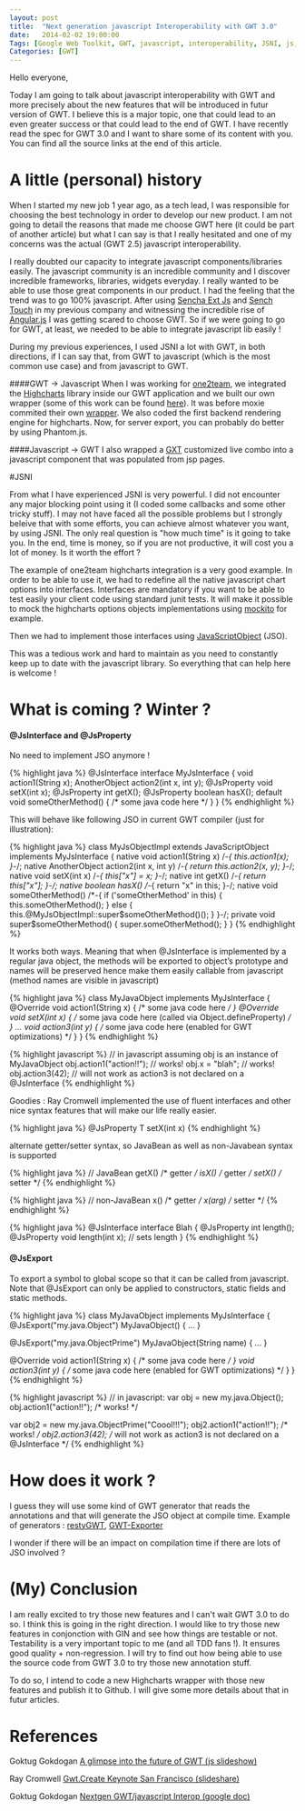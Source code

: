 ```yaml
---
layout: post
title:  "Next generation javascript Interoperability with GWT 3.0"
date:   2014-02-02 19:00:00
Tags: [Google Web Toolkit, GWT, javascript, interoperability, JSNI, js, wrapper]
Categories: [GWT]
---
```


Hello everyone,

Today I am going to talk about javascript interoperability with GWT and more precisely about the new features that will be introduced in futur version of GWT. I believe this is a major topic, one that could lead to an even greater success or that could lead to the end of GWT. I have recently read the spec for GWT 3.0 and I want to share some of its content with you. You can find all the source links at the end of this article.

# A little (personal) history

When I started my new job 1 year ago, as a tech lead, I was responsible for choosing the best technology in order to develop our new product. I am not going to detail the reasons that made me choose GWT here (it could be part of another article) but what I can say is that I really hesitated and one of my concerns was the actual (GWT 2.5) javascript interoperability.

I really doubted our capacity to integrate javascript components/libraries easily. The javascript community is an incredible community and I discover incredible frameworks, libraries, widgets everyday. I really wanted to be able to use those great components in our product. I had the feeling that the trend was to go 100% javascript. After using [Sencha Ext Js](https://www.sencha.com/products/extjs/) and [Sench Touch](http://www.sencha.com/products/touch/) in my previous company and witnessing the incredible rise of [Angular.js](http://angularjs.org/) I was getting scared to choose GWT. So if we were going to go for GWT, at least, we needed to be able to integrate javascript lib easily !

During my previous experiences, I used JSNI a lot with GWT, in both directions, if I can say that, from GWT to javascript (which is the most common use case) and from javascript to GWT.

####GWT -> Javascript
When I was working for [one2team](http://www.one2team.com), we integrated the [Highcharts](www.highcharts.com) library inside our GWT application and we built our own wrapper (some of this work can be found [here](https://github.com/one2team/highcharts-serverside-export)). It was before moxie commited their own [wrapper](http://www.moxiegroup.com/moxieapps/gwt-highcharts/). We also coded the first backend rendering engine for highcharts.  Now, for server export, you can probably do better by using Phantom.js.

####Javascript -> GWT
I also wrapped a [GXT](http://www.sencha.com/products/gxt/) customized live combo into a javascript component that was populated from jsp pages. 

<!-- In today's industry, I feel like we are more and more challenged to deliver products with a high level of quality, really fast, so re-coding everything is not an option. Plus, I strongly believe that open-source code generally leads to better quality than what you can do internally. It is like doing a code review with many people ! 

One of the strong point of GWT is that, by using Java, you can really properly unit test / cover your code. When you are building B2B applications, your clients expects a high level of quality (good [MTBF]() for example). Even if javascript tools for testing and coverage are becoming better, they are still far from what you can do with Java.

I will not talk about modularity, refactoring etc. when building an application with more than 5 developers (sometimes working from different locations) but of course this is also one of the reason I like GWT (and Java). 

So in the end, we picked GWT. I do not regret it, but I am still concerned.
-->

#JSNI

From what I have experienced JSNI is very powerful. I did not encounter any major blocking point using it (I coded some callbacks and some other tricky stuff). I may not have faced all the possible problems but I strongly beleive that with some efforts, you can achieve almost whatever you want, by using JSNI. The only real question is "how much time" is it going to take you. In the end, time is money, so if you are not productive, it will cost you a lot of money. Is it worth the effort ?

The example of one2team highcharts integration is a very good example. In order to be able to use it, we had to redefine all the native javascript chart options into interfaces. Interfaces are mandatory if you want to be able to test easily your client code using standard junit tests. It will make it possible to mock the highcharts options objects implementations using [mockito](https://github.com/mockito/mockito) for example.

Then we had to implement those interfaces using [JavaScriptObject](http://www.gwtproject.org/javadoc/latest/com/google/gwt/core/client/JavaScriptObject.html) (JSO).

This was a tedious work and hard to maintain as you need to constantly keep up to date with the javascript library. So everything that can help here is welcome !


<!-- Example 

{% highlight javascript %}

{% endhighlight %}

{% highlight java %}

public interface Credits {

	Credits setEnabled(boolean b);

}

public class JSMCredits extends JSMBaseObject implements Credits {

	@Override
	public JSMCredits setEnabled(boolean enabled) {
		this.enabled = enabled;
		return this;
	}

	public boolean istEnabled() {
		return enabled;
	}

	private Boolean enabled;

}

{% endhighlight %} -->

# What is coming ? Winter ?

#### @JsInterface and @JsProperty

No need to implement JSO anymore !

{% highlight java %}
 @JsInterface
 interface MyJsInterface {
   void action1(String x);
   AnotherObject action2(int x, int y);
   @JsProperty void setX(int x);
   @JsProperty int getX();
   @JsProperty boolean hasX();
   default void someOtherMethod() { /* some java code here */ }
 }
{% endhighlight %}

This will behave like following JSO in current GWT compiler (just for illustration):

{% highlight java %}
 class MyJsObjectImpl extends JavaScriptObject implements MyJsInterface {
   native void action1(String x) /*-{ this.action1(x); }-*/;
   native AnotherObject action2(int x, int y) /*-{ return this.action2(x, y); }-*/;
   native void setX(int x) /*-{ this["x"] = x; }-*/;
   native int getX() /*-{ return this["x"]; }-/;
   native boolean hasX() /*-{ return "x" in this; }-/;
   native void someOtherMethod() /*-{ 
     if ('someOtherMethod' in this) {
       this.someOtherMethod(); 
     } else {
       this.@MyJsObjectImpl::super$someOtherMethod()(); 
     }
   }-/;
   private void super$someOtherMethod() { 
     super.someOtherMethod();
   }
 }
{% endhighlight %}


It works both ways. Meaning that when @JsInterface is implemented by a regular java object, the methods will be exported to object’s prototype and names will be preserved hence make them easily callable from javascript (method names are visible in javascript)


{% highlight java %}
class MyJavaObject implements MyJsInterface {
   @Override
   void action1(String x) { /* some java code here */ }
   @Override
   void setX(int x) { /* some java code here (called via Object.defineProperty) */ }
   ...
   void action3(int y) { /* some java code here (enabled for GWT optimizations) */ }
 }
 {% endhighlight %}


{% highlight javascript %}
 // in javascript assuming obj is an instance of MyJavaObject
 obj.action1("action!!"); // works!
 obj.x = "blah"; // works!
 obj.action3(42); // will not work as action3 is not declared on a @JsInterface
{% endhighlight %}


Goodies : Ray Cromwell implemented the use of fluent interfaces and other nice syntax features that will make our life really easier.

{% highlight java %}
@JsProperty T setX(int x)
{% endhighlight %}

alternate getter/setter syntax, so JavaBean as well as non-Javabean syntax is supported

{% highlight java %}
// JavaBean 
getX() /* getter */
isX() /* getter */
setX() /* setter */
{% endhighlight %}

{% highlight java %}
// non-JavaBean
x() /* getter */
x(arg) /* setter */
{% endhighlight %}

{% highlight java %}
@JsInterface
interface Blah {
  @JsProperty int length();
  @JsProperty void length(int x); // sets length
}
{% endhighlight %}


#### @JsExport

To export a symbol to global scope so that it can be called from javascript. Note that @JsExport can only be applied to constructors, static fields and static methods.


{% highlight java %}
class MyJavaObject implements MyJsInterface {
  @JsExport("my.java.Object")
  MyJavaObject() { ... }
  
  @JsExport("my.java.ObjectPrime")
  MyJavaObject(String name) { ... }
  
  @Override
  void action1(String x) { /* some java code here */ }
  void action3(int y) { /* some java code here (enabled for GWT optimizations) */ }
 }
 {% endhighlight %}

{% highlight javascript %}
  // in javascript:
  var obj = new my.java.Object();
  obj.action1("action!!"); /* works! */

  var obj2 = new my.java.ObjectPrime("Coool!!!");
  obj2.action1("action!!"); /* works! */
  obj2.action3(42); /* will not work as action3 is not declared on a @JsInterface */
{% endhighlight %}


# How does it work ?

I guess they will use some kind of GWT generator that reads the annotations and that will generate the JSO object at compile time. Example of generators : [restyGWT](https://github.com/chirino/resty-gwt), [GWT-Exporter](https://code.google.com/p/gwt-exporter/)

I wonder if there will be an impact on compilation time if there are lots of JSO involved ?

# (My) Conclusion

I am really excited to try those new features and I can't wait GWT 3.0 to do so. I think this is going in the right direction. I would like to try those new features in conjonction with GIN and see how things are testable or not. Testability is a very important topic to me (and all TDD fans !). It ensures good quality + non-regression. I will try to find out how being able to use the source code from GWT 3.0 to try those new annotation stuff. 

To do so, I intend to code a new Highcharts wrapper with those new features and publish it to Github. I will give some more details about that in futur articles.

# References

Goktug Gokdogan [A glimpse into the future of GWT (js slideshow)](http://gokdogan.appspot.com/gwtcreate2013/#14)

Ray Cromwell [Gwt.Create Keynote San Francisco (slideshare)](http://www.slideshare.net/cromwellian1/gwtcreate-keynote-san-francisco)

Goktug Gokdogan [Nextgen GWT/javascript Interop (google doc)](https://docs.google.com/document/d/1tir74SB-ZWrs-gQ8w-lOEV3oMY6u6lF2MmNivDEihZ4/edit)